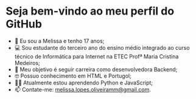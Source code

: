 # Seja bem-vindo ao meu perfil do GitHub
- 👋 Eu sou a Melissa e tenho 17 anos;
- 💻 Sou estudante do terceiro ano do ensino médio integrado ao curso técnico de Informática para Internet na ETEC Profª Maria Cristina Medeiros;
- 👀 Meu objetivo é seguir carreira como desenvolvedora Backend;
- 🤓 Possuo conhecimento em HTML e Portugol;
- 👨‍💻 Atualmente estou aprendendo Python e JavaScript;
- 📫 Contate-me: melissa.lopes.oliveiramm@gmail.com.



<!---
Mlopesoliveira/Mlopesoliveira is a ✨ special ✨ repository because its `README.md` (this file) appears on your GitHub profile.
You can click the Preview link to take a look at your changes.
--->
